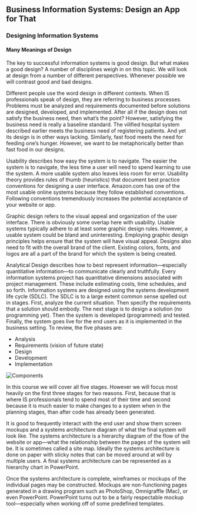 ## Business Information Systems: Design an App for That

###  Designing Information Systems

#### Many Meanings of Design

The key to successful information systems is good design. But what makes a good design? 
A number of disciplines weigh in on this topic. We will look at design from a number of different perspectives. 
Whenever possible we will contrast good and bad designs.

Different people use the word design in different contexts. When IS professionals speak of design, they are referring 
to business processes. Problems must be analyzed and requirements documented before solutions are designed, developed, 
and implemented. After all if the design does not satisfy the business need, then what’s the point? However, satisfying 
the business need is really a baseline standard. The vilified hospital system described earlier meets the business need
of registering patients. And yet its design is in other ways lacking. Similarly, fast food meets the need for feeding 
one’s hunger. However, we want to be metaphorically better than fast food in our designs.

Usability describes how easy the system is to navigate. The easier the system is to navigate, the less time a user will 
need to spend learning to use the system. A more usable system also leaves less room for error. Usability theory 
provides rules of thumb (heuristics) that document best practice conventions for designing a user interface.
Amazon.com has one of the most usable online systems because they follow established conventions.
Following conventions tremendously increases the potential acceptance of your website or app.

Graphic design refers to the visual appeal and organization of the user interface. 
There is obviously some overlap here with usability. Usable systems typically adhere to at least some graphic design 
rules. However, a usable system could be bland and uninteresting. Employing graphic design principles helps ensure 
that the system will have visual appeal. Designs also need to fit with the overall brand of the client. Existing colors,
fonts, and logos are all a part of the brand for which the system is being created.

Analytical Design describes how to best represent information—especially quantitative information—to communicate 
clearly and truthfully. Every information systems project has quantitative dimensions associated with project 
management. These include estimating costs, time schedules, and so forth.
Information systems are designed using the systems development life cycle (SDLC). The SDLC is to a large extent common 
sense spelled out in stages. First, analyze the current situation. Then specify the requirements that a solution should 
embody. The next stage is to design a solution (no programming yet). Then the system is developed (programmed) and
tested. Finally, the system goes live for the end users as it is implemented in the business setting. To review,
the five phases are:

* Analysis
* Requirements (vision of future state)
* Design
* Development
* Implementation

![Components](data//business-information-systems_design-an-app-for-that/frost-fig01_005.png)

In this course we will cover all five stages. However we will focus most heavily on the first three stages for
two reasons. First, because that is where IS professionals tend to spend most of their time and second because
it is much easier to make changes to a system when in the planning stages, than after code has already been generated.

It is good to frequently interact with the end user and show them screen mockups and a systems architecture diagram
of what the final system will look like. The systems architecture is a hierarchy diagram of the flow of the website 
or app—what the relationship between the pages of the system will be. It is sometimes called a site map.
Ideally the systems architecture is done on paper with sticky notes that can be moved around at will by multiple users.
A final systems architecture can be represented as a hierarchy chart in PowerPoint.

Once the systems architecture is complete, wireframes or mockups of the individual pages may be constructed.
Mockups are non-functioning pages generated in a drawing program such as PhotoShop, Omnigraffle (Mac), 
or even PowerPoint. PowerPoint turns out to be a fairly respectable mockup tool—especially when working off of some 
predefined templates.

